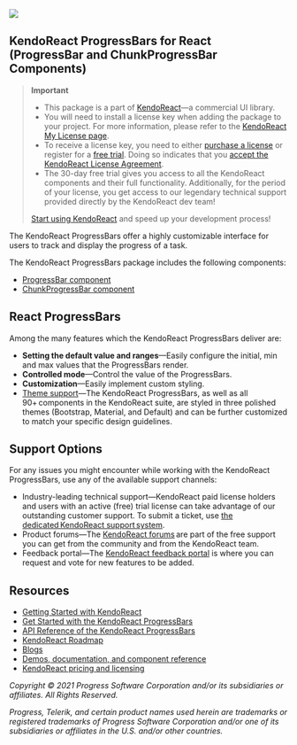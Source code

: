 <a href="https://www.telerik.com/kendo-react-ui/?utm_medium=referral&utm_source=npm&utm_campaign=kendo-ui-react-trial-npm-progressbars&utm_content=banner" target="_blank">
<img src="https://www.telerik.com/kendo-react-ui/npm-banner.svg">
</a>

## KendoReact ProgressBars for React (ProgressBar and ChunkProgressBar Components)

> **Important**
> * This package is а part of [KendoReact](https://www.telerik.com/kendo-react-ui/?utm_medium=referral&utm_source=npm&utm_campaign=kendo-ui-react-trial-npm-progressbars)&mdash;a commercial UI library.
> * You will need to install a license key when adding the package to your project. For more information, please refer to the [KendoReact My License page](https://www.telerik.com/kendo-react-ui/my-license/?utm_medium=referral&utm_source=npm&utm_campaign=kendo-ui-react-trial-npm-progressbars).
> * To receive a license key, you need to either [purchase a license](https://www.telerik.com/kendo-react-ui/pricing/?utm_medium=referral&utm_source=npm&utm_campaign=kendo-ui-react-trial-npm-progressbars) or register for a [free trial](https://www.telerik.com/download-login-v2-kendo-react-ui?utm_medium=referral&utm_source=npm&utm_campaign=kendo-ui-react-trial-npm-progressbars). Doing so indicates that you [accept the KendoReact License Agreement](https://www.telerik.com/purchase/license-agreement/progress-kendoreact?utm_medium=referral&utm_source=npm&utm_campaign=kendo-ui-react-trial-npm-progressbars).
> * The 30-day free trial gives you access to all the KendoReact components and their full functionality. Additionally, for the period of your license, you get access to our legendary technical support provided directly by the KendoReact dev team!
>
> [Start using KendoReact](https://www.telerik.com/download-login-v2-kendo-react-ui?utm_medium=referral&utm_source=npm&utm_campaign=kendo-ui-react-trial-npm-progressbars) and speed up your development process!

The KendoReact ProgressBars offer a highly customizable interface for users to track and display the progress of a task.

The KendoReact ProgressBars package includes the following components:

* [ProgressBar component](https://www.telerik.com/kendo-react-ui/components/progressbars/progressbar/?utm_medium=referral&utm_source=npm&utm_campaign=kendo-ui-react-trial-npm-progressbars)
* [ChunkProgressBar component](https://www.telerik.com/kendo-react-ui/components/progressbars/chunkprogressbar/?utm_medium=referral&utm_source=npm&utm_campaign=kendo-ui-react-trial-npm-progressbars)

## React ProgressBars

Among the many features which the KendoReact ProgressBars deliver are:

* **Setting the default value and ranges**&mdash;Easily configure the initial, min and max values that the ProgressBars render.
* **Controlled mode**&mdash;Control the value of the ProgressBars.
* **Customization**&mdash;Easily implement custom styling.
* [Theme support](https://www.telerik.com/kendo-react-ui/components/styling/?utm_medium=referral&utm_source=npm&utm_campaign=kendo-ui-react-trial-npm-progressbars)&mdash;The KendoReact ProgressBars, as well as all 90+ components in the KendoReact suite, are styled in three polished themes (Bootstrap, Material, and Default) and can be further customized to match your specific design guidelines.

## Support Options

For any issues you might encounter while working with the KendoReact ProgressBars, use any of the available support channels:

* Industry-leading technical support&mdash;KendoReact paid license holders and users with an active (free) trial license can take advantage of our outstanding customer support. To submit a ticket, use [the dedicated KendoReact support system](https://www.telerik.com/account/support-tickets?utm_medium=referral&utm_source=npm&utm_campaign=kendo-ui-react-trial-npm-progressbars).
* Product forums&mdash;The [KendoReact forums](https://www.telerik.com/forums/kendo-ui-react?utm_medium=referral&utm_source=npm&utm_campaign=kendo-ui-react-trial-npm-progressbars) are part of the free support you can get from the community and from the KendoReact team.
* Feedback portal&mdash;The [KendoReact feedback portal](https://feedback.telerik.com/kendo-react-ui?utm_medium=referral&utm_source=npm&utm_campaign=kendo-ui-react-trial-npm-progressbars) is where you can request and vote for new features to be added.

## Resources

* [Getting Started with KendoReact](https://www.telerik.com/kendo-react-ui/getting-started/?utm_medium=referral&utm_source=npm&utm_campaign=kendo-ui-react-trial-npm-progressbars)
* [Get Started with the KendoReact ProgressBars](https://www.telerik.com/kendo-react-ui/components/progressbars/?utm_medium=referral&utm_source=npm&utm_campaign=kendo-ui-react-trial-npm-progressbars)
* [API Reference of the KendoReact ProgressBars](https://www.telerik.com/kendo-react-ui/components/progressbars/api/?utm_medium=referral&utm_source=npm&utm_campaign=kendo-ui-react-trial-npm-progressbars)
* [KendoReact Roadmap](https://www.telerik.com/kendo-react-ui/roadmap/?utm_medium=referral&utm_source=npm&utm_campaign=kendo-ui-react-trial-npm-progressbars)
* [Blogs](https://www.telerik.com/blogs/tag/kendoreact?utm_medium=referral&utm_source=npm&utm_campaign=kendo-ui-react-trial-npm-progressbars)
* [Demos, documentation, and component reference](https://www.telerik.com/kendo-react-ui/components/?utm_medium=referral&utm_source=npm&utm_campaign=kendo-ui-react-trial-npm-progressbars)
* [KendoReact pricing and licensing](https://www.telerik.com/kendo-react-ui/pricing/?utm_medium=referral&utm_source=npm&utm_campaign=kendo-ui-react-trial-npm-progressbars)

*Copyright © 2021 Progress Software Corporation and/or its subsidiaries or affiliates. All Rights Reserved.*

*Progress, Telerik, and certain product names used herein are trademarks or registered trademarks of Progress Software Corporation and/or one of its subsidiaries or affiliates in the U.S. and/or other countries.*
